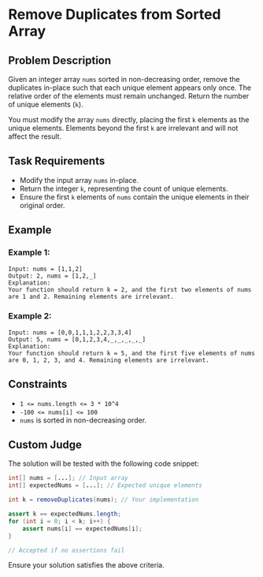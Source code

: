 # Remove Duplicates from Sorted Array

## Problem Description

Given an integer array `nums` sorted in non-decreasing order, remove the duplicates in-place such that each unique element appears only once. The relative order of the elements must remain unchanged. Return the number of unique elements (`k`).

You must modify the array `nums` directly, placing the first `k` elements as the unique elements. Elements beyond the first `k` are irrelevant and will not affect the result.

## Task Requirements

- Modify the input array `nums` in-place.
- Return the integer `k`, representing the count of unique elements.
- Ensure the first `k` elements of `nums` contain the unique elements in their original order.

## Example

### Example 1:

```
Input: nums = [1,1,2]
Output: 2, nums = [1,2,_]
Explanation:
Your function should return k = 2, and the first two elements of nums are 1 and 2. Remaining elements are irrelevant.
```

### Example 2:

```
Input: nums = [0,0,1,1,1,2,2,3,3,4]
Output: 5, nums = [0,1,2,3,4,_,_,_,_,_]
Explanation:
Your function should return k = 5, and the first five elements of nums are 0, 1, 2, 3, and 4. Remaining elements are irrelevant.
```

## Constraints

- `1 <= nums.length <= 3 * 10^4`
- `-100 <= nums[i] <= 100`
- `nums` is sorted in non-decreasing order.

## Custom Judge

The solution will be tested with the following code snippet:

```java
int[] nums = [...]; // Input array
int[] expectedNums = [...]; // Expected unique elements

int k = removeDuplicates(nums); // Your implementation

assert k == expectedNums.length;
for (int i = 0; i < k; i++) {
    assert nums[i] == expectedNums[i];
}

// Accepted if no assertions fail
```

Ensure your solution satisfies the above criteria.

